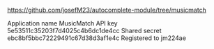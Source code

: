https://github.com/josefM23/autocomplete-module/tree/musicmatch

Application name 	MusicMatch
API key 	5e53511c35203f7d4025c4b6dc1de4cc
Shared secret 	ebc8bf5bbc72229491c67d38d3af1e4c
Registered to 	jm224ae